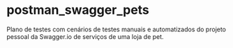 # postman_swagger_pets
Plano de testes com cenários de testes manuais e automatizados do projeto pessoal da Swagger.io de serviços de uma loja de pet.

